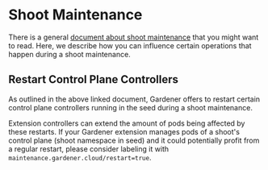 # Shoot Maintenance

There is a general [document about shoot maintenance](../usage/shoot_settings/shoot_maintenance.md) that you might want to read.
Here, we describe how you can influence certain operations that happen during a shoot maintenance.

## Restart Control Plane Controllers

As outlined in the above linked document, Gardener offers to restart certain control plane controllers running in the seed during a shoot maintenance.

Extension controllers can extend the amount of pods being affected by these restarts.
If your Gardener extension manages pods of a shoot's control plane (shoot namespace in seed) and it could potentially profit from a regular restart, please consider labeling it with `maintenance.gardener.cloud/restart=true`.
